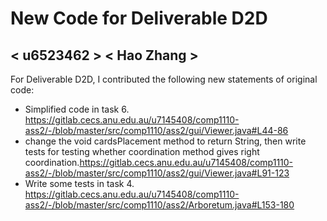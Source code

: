 # New Code for Deliverable D2D

## < u6523462 > < Hao Zhang >

For Deliverable D2D, I contributed the following new statements of original code:

- Simplified code in task 6. https://gitlab.cecs.anu.edu.au/u7145408/comp1110-ass2/-/blob/master/src/comp1110/ass2/gui/Viewer.java#L44-86
- change the void cardsPlacement method to return String, then write tests for testing whether coordination method gives right coordination.https://gitlab.cecs.anu.edu.au/u7145408/comp1110-ass2/-/blob/master/src/comp1110/ass2/gui/Viewer.java#L91-123
- Write some tests in task 4. https://gitlab.cecs.anu.edu.au/u7145408/comp1110-ass2/-/blob/master/src/comp1110/ass2/Arboretum.java#L153-180